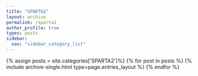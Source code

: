 ```yaml
---
title: "SPARTA2"
layout: archive
permalink: /sparta2
author_profile: true
types: posts
sidebar:
  nav: "sidebar_category_list"
---
```


{% assign posts = site.categories['SPARTA2']%}
{% for post in posts %}
  {% include archive-single.html type=page.entries_layout %}
{% endfor %}

